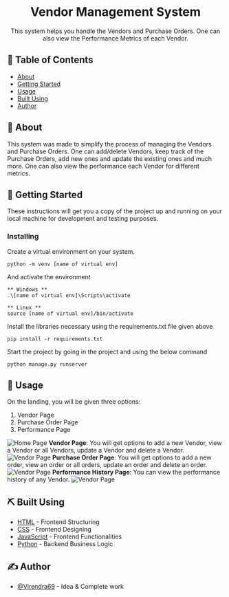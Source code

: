 <h1 align="center">Vendor Management System</h1>

<p align="center"> This system helps you handle the Vendors and Purchase Orders. One can also view the Performance Metrics of each Vendor.
    <br> 
</p>

## 📝 Table of Contents

- [About](#about)
- [Getting Started](#getting_started)
- [Usage](#usage)
- [Built Using](#built_using)
- [Author](#️-author)

## 🧐 About <a name = "about"></a>

This system was made to simplify the process of managing the Vendors and Purchase Orders. One can add/delete Vendors, keep track of the Purchase Orders, add new ones and update the existing ones and much more. One can also view the performance each Vendor for different metrics.

## 🏁 Getting Started <a name = "getting_started"></a>

These instructions will get you a copy of the project up and running on your local machine for development and testing purposes.

### Installing

Create a virtual environment on your system.

```
python -m venv [name of virtual env]
```

And activate the environment

```
** Windows **
.\[name of virtual env]\Scripts\activate

** Linux **
source [name of virtual env]/bin/activate
```

Install the libraries necessary using the requirements.txt file given above
```
pip install -r requirements.txt
```

Start the project by going in the project and using the below command
```
python manage.py runserver
```

## 🎈 Usage <a name="usage"></a>
On the landing, you will be given three options:
1) Vendor Page
2) Purchase Order Page
3) Performance Page

<img src="https://i.imgur.com/2J27Gp4.png" alt="Home Page"/>
<strong>Vendor Page</strong>: You will get options to add a new Vendor, view a Vendor or all Vendors, update a Vendor and delete a Vendor.
<img src="https://i.imgur.com/qBYdzsY.png" alt="Vendor Page"/>
<strong>Purchase Order Page</strong>: You will get options to add a new order, view an order or all orders, update an order and delete an order.
<img src="https://i.imgur.com/KXWhDgb.png" alt="Vendor Page"/>
<strong>Performance History Page</strong>: You can view the performance history of any Vendor.
<img src="https://i.imgur.com/somtg7o.png" alt="Vendor Page"/>

## ⛏️ Built Using <a name = "built_using"></a>

- [HTML](https://www.html.com/) - Frontend Structuring
- [CSS](https://www.w3.org/Style/CSS/Overview.en.html) - Frontend Designing
- [JavaScript](https://www.javascript.com/) - Frontend Functionalities
- [Python](https://www.python.org/) - Backend Business Logic

## ✍️ Author <a name = "author"></a>

- [@Virendra69](https://github.com/Virendra69) - Idea & Complete work